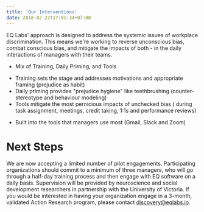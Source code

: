 ```yaml
---
title: 'Our Interventions'
date: 2018-02-22T17:01:34+07:00
---
```


EQ Labs' approach is designed to address the systemic issues of workplace discrimination. This means we're working to reverse unconscious bias, combat conscious bias, and mitigate the impacts of both - in the daily interactions of managers with their teams.

 * Mix of Training, Daily Priming, and Tools
  - Training sets the stage and addresses motivations and appropriate framing (prejudice as habit)
  - Daily priming provides "prejudice hygiene" like teethbrushing (counter-stereotype and behaviour modeling)
  - Tools mitigate the most pernicious impacts of unchecked bias ( during task assignment, meetings, credit taking, 1:1s and performance reviews)
* Built into the tools that managers use most (Gmail, Slack and Zoom)

# Next Steps

We are now accepting a limited number of pilot engagements. Participating organizations should commit to a minimum of three managers, who will go through a half-day training process and then engage with EQ software on a daily basis. Supervision will be provided by neuroscience and social development researchers in partnership with the University of Victoria. If you would be interested in having your organization engage in a 3-month, validated Action Research program, please contact discovery@eqlabs.io.

